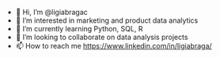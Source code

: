 - 👋 Hi, I’m @ligiabragac
- 👀 I’m interested in marketing and product data analytics
- 🌱 I’m currently learning Python, SQL, R
- 💞️ I’m looking to collaborate on data analysis projects
- 📫 How to reach me https://www.linkedin.com/in/ligiabraga/

<!---
ligiabragac/ligiabragac is a ✨ special ✨ repository because its `README.md` (this file) appears on your GitHub profile.
You can click the Preview link to take a look at your changes.
--->

